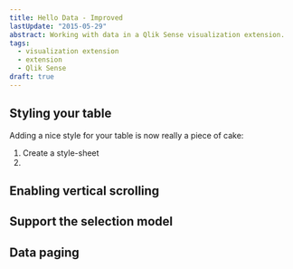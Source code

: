 ```yaml
---
title: Hello Data - Improved
lastUpdate: "2015-05-29"
abstract: Working with data in a Qlik Sense visualization extension.
tags:
  - visualization extension
  - extension
  - Qlik Sense
draft: true
---
```


## Styling your table
Adding a nice style for your table is now really a piece of cake:

1. Create a style-sheet
2. 

## Enabling vertical scrolling

## Support the selection model

## Data paging

